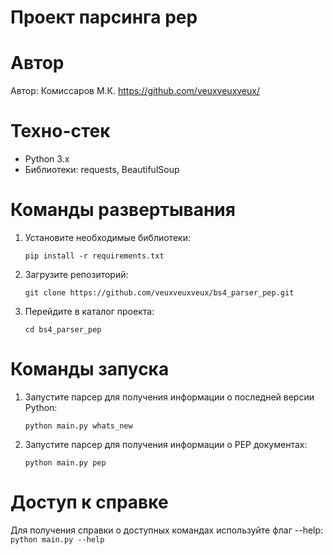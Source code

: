 # Проект парсинга pep
# Автор
Автор: Комиссаров М.К. https://github.com/veuxveuxveux/

# Техно-стек
- Python 3.x
- Библиотеки: requests, BeautifulSoup

# Команды развертывания
1. Установите необходимые библиотеки:
   
   ```pip install -r requirements.txt```
   
2. Загрузите репозиторий:
   
   ```git clone https://github.com/veuxveuxveux/bs4_parser_pep.git```
   
3. Перейдите в каталог проекта:
   
   ```cd bs4_parser_pep```
   

# Команды запуска
1. Запустите парсер для получения информации о последней версии Python:
   
   ```python main.py whats_new```
   
2. Запустите парсер для получения информации о PEP документах:
   
   ```python main.py pep```
   

# Доступ к справке
Для получения справки о доступных командах используйте флаг --help:
```python main.py --help```
